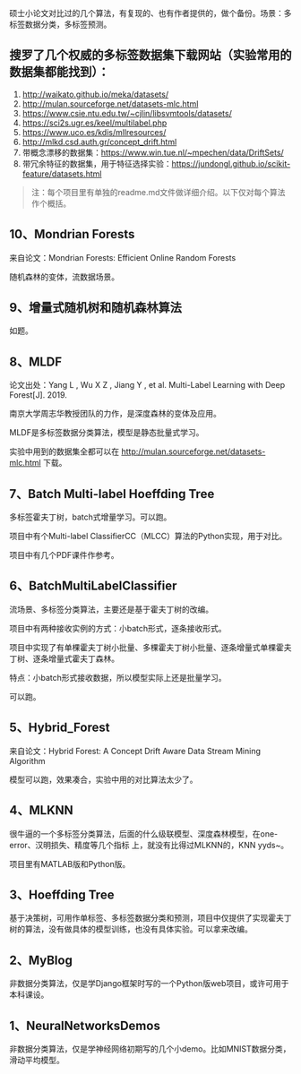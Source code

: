 硕士小论文对比过的几个算法，有复现的、也有作者提供的，做个备份。场景：多标签数据分类，多标签预测。



## 搜罗了几个权威的多标签数据集下载网站（实验常用的数据集都能找到）：

1. http://waikato.github.io/meka/datasets/
2.  http://mulan.sourceforge.net/datasets-mlc.html
3. https://www.csie.ntu.edu.tw/~cjlin/libsvmtools/datasets/
4. https://sci2s.ugr.es/keel/multilabel.php
5. https://www.uco.es/kdis/mllresources/
6. http://mlkd.csd.auth.gr/concept_drift.html
7. 带概念漂移的数据集：https://www.win.tue.nl/~mpechen/data/DriftSets/
8. 带冗余特征的数据集，用于特征选择实验：https://jundongl.github.io/scikit-feature/datasets.html



> 注：每个项目里有单独的readme.md文件做详细介绍。以下仅对每个算法作个概括。







## 10、Mondrian Forests

来自论文：Mondrian Forests: Efficient Online Random Forests

随机森林的变体，流数据场景。



## 9、增量式随机树和随机森林算法

如题。



## 8、MLDF

论文出处：Yang L , Wu X Z , Jiang Y , et al. Multi-Label Learning with Deep Forest[J]. 2019.

南京大学周志华教授团队的力作，是深度森林的变体及应用。

MLDF是多标签数据分类算法，模型是静态批量式学习。

实验中用到的数据集全都可以在  http://mulan.sourceforge.net/datasets-mlc.html  下载。



## 7、Batch Multi-label Hoeffding Tree

多标签霍夫丁树，batch式增量学习。可以跑。

项目中有个Multi-label ClassifierCC（MLCC）算法的Python实现，用于对比。

项目中有几个PDF课件作参考。



## 6、BatchMultiLabelClassifier

流场景、多标签分类算法，主要还是基于霍夫丁树的改编。

项目中有两种接收实例的方式：小batch形式，逐条接收形式。

项目中实现了有单棵霍夫丁树小批量、多棵霍夫丁树小批量、逐条增量式单棵霍夫丁树、逐条增量式霍夫丁森林。

特点：小batch形式接收数据，所以模型实际上还是批量学习。

可以跑。



## 5、Hybrid_Forest

来自论文：Hybrid Forest: A Concept Drift Aware Data Stream Mining Algorithm

模型可以跑，效果凑合，实验中用的对比算法太少了。



## 4、MLKNN

很牛逼的一个多标签分类算法，后面的什么级联模型、深度森林模型，在one-error、汉明损失、精度等几个指标 上，就没有比得过MLKNN的，KNN  yyds~。

项目里有MATLAB版和Python版。



## 3、Hoeffding Tree

基于决策树，可用作单标签、多标签数据分类和预测，项目中仅提供了实现霍夫丁树的算法，没有做具体的模型训练，也没有具体实验。可以拿来改编。



## 2、MyBlog

非数据分类算法，仅是学Django框架时写的一个Python版web项目，或许可用于本科课设。



## 1、NeuralNetworksDemos

非数据分类算法，仅是学神经网络初期写的几个小demo。比如MNIST数据分类，滑动平均模型。













